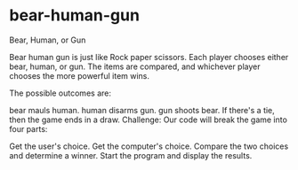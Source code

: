 # bear-human-gun
Bear, Human, or Gun

Bear human gun is just like Rock paper scissors. Each player chooses either bear, human, or gun. The items are compared, and whichever player chooses the more powerful item wins.

The possible outcomes are:

bear mauls human.
human disarms gun.
gun shoots bear.
If there's a tie, then the game ends in a draw.
Challenge: Our code will break the game into four parts:

Get the user's choice.
Get the computer's choice.
Compare the two choices and determine a winner.
Start the program and display the results.